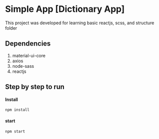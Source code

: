 # Simple App [Dictionary App]
This project was developed for learning basic reactjs, scss, and structure folder

## Dependencies

1. material-ui-core
2. axios
3. node-sass
4. reactjs

## Step by step to run

#### Install
`npm install`

#### start
`npm start`

